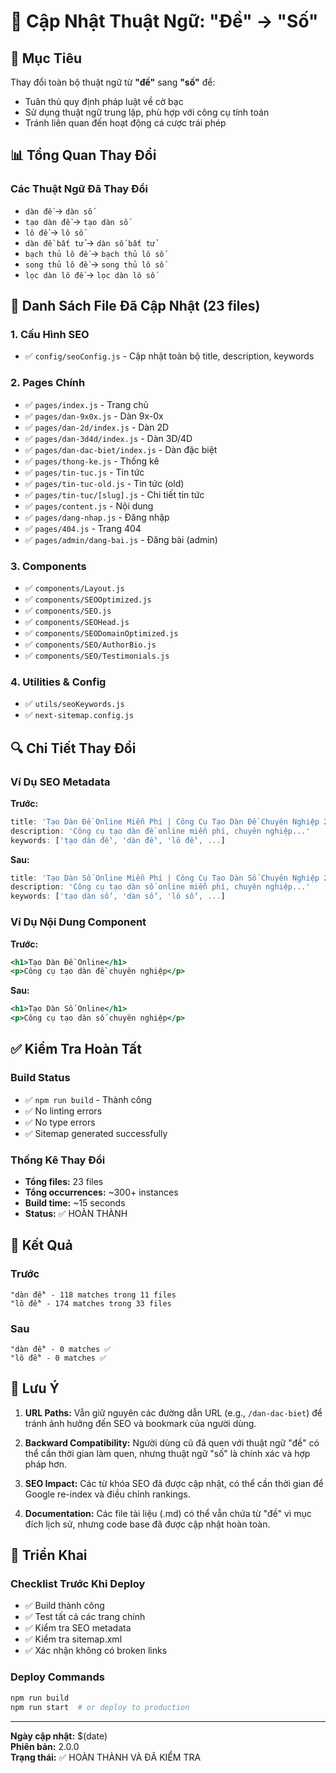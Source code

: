 # 📝 Cập Nhật Thuật Ngữ: "Đề" → "Số"

## 🎯 Mục Tiêu
Thay đổi toàn bộ thuật ngữ từ **"đề"** sang **"số"** để:
- Tuân thủ quy định pháp luật về cờ bạc
- Sử dụng thuật ngữ trung lập, phù hợp với công cụ tính toán
- Tránh liên quan đến hoạt động cá cược trái phép

## 📊 Tổng Quan Thay Đổi

### Các Thuật Ngữ Đã Thay Đổi
- `dàn đề` → `dàn số`
- `tạo dàn đề` → `tạo dàn số`
- `lô đề` → `lô số`
- `dàn đề bất tử` → `dàn số bất tử`
- `bạch thủ lô đề` → `bạch thủ lô số`
- `song thủ lô đề` → `song thủ lô số`
- `lọc dàn lô đề` → `lọc dàn lô số`

## 📁 Danh Sách File Đã Cập Nhật (23 files)

### 1. Cấu Hình SEO
- ✅ `config/seoConfig.js` - Cập nhật toàn bộ title, description, keywords

### 2. Pages Chính
- ✅ `pages/index.js` - Trang chủ
- ✅ `pages/dan-9x0x.js` - Dàn 9x-0x
- ✅ `pages/dan-2d/index.js` - Dàn 2D
- ✅ `pages/dan-3d4d/index.js` - Dàn 3D/4D
- ✅ `pages/dan-dac-biet/index.js` - Dàn đặc biệt
- ✅ `pages/thong-ke.js` - Thống kê
- ✅ `pages/tin-tuc.js` - Tin tức
- ✅ `pages/tin-tuc-old.js` - Tin tức (old)
- ✅ `pages/tin-tuc/[slug].js` - Chi tiết tin tức
- ✅ `pages/content.js` - Nội dung
- ✅ `pages/dang-nhap.js` - Đăng nhập
- ✅ `pages/404.js` - Trang 404
- ✅ `pages/admin/dang-bai.js` - Đăng bài (admin)

### 3. Components
- ✅ `components/Layout.js`
- ✅ `components/SEOOptimized.js`
- ✅ `components/SEO.js`
- ✅ `components/SEOHead.js`
- ✅ `components/SEODomainOptimized.js`
- ✅ `components/SEO/AuthorBio.js`
- ✅ `components/SEO/Testimonials.js`

### 4. Utilities & Config
- ✅ `utils/seoKeywords.js`
- ✅ `next-sitemap.config.js`

## 🔍 Chi Tiết Thay Đổi

### Ví Dụ SEO Metadata

**Trước:**
```javascript
title: 'Tạo Dàn Đề Online Miễn Phí | Công Cụ Tạo Dàn Đề Chuyên Nghiệp 2025'
description: 'Công cụ tạo dàn đề online miễn phí, chuyên nghiệp...'
keywords: ['tạo dàn đề', 'dàn đề', 'lô đề', ...]
```

**Sau:**
```javascript
title: 'Tạo Dàn Số Online Miễn Phí | Công Cụ Tạo Dàn Số Chuyên Nghiệp 2025'
description: 'Công cụ tạo dàn số online miễn phí, chuyên nghiệp...'
keywords: ['tạo dàn số', 'dàn số', 'lô số', ...]
```

### Ví Dụ Nội Dung Component

**Trước:**
```jsx
<h1>Tạo Dàn Đề Online</h1>
<p>Công cụ tạo dàn đề chuyên nghiệp</p>
```

**Sau:**
```jsx
<h1>Tạo Dàn Số Online</h1>
<p>Công cụ tạo dàn số chuyên nghiệp</p>
```

## ✅ Kiểm Tra Hoàn Tất

### Build Status
- ✅ `npm run build` - Thành công
- ✅ No linting errors
- ✅ No type errors
- ✅ Sitemap generated successfully

### Thống Kê Thay Đổi
- **Tổng files:** 23 files
- **Tổng occurrences:** ~300+ instances
- **Build time:** ~15 seconds
- **Status:** ✅ HOÀN THÀNH

## 🎯 Kết Quả

### Trước
```
"dàn đề" - 118 matches trong 11 files
"lô đề" - 174 matches trong 33 files
```

### Sau
```
"dàn đề" - 0 matches ✅
"lô đề" - 0 matches ✅
```

## 📝 Lưu Ý

1. **URL Paths:** Vẫn giữ nguyên các đường dẫn URL (e.g., `/dan-dac-biet`) để tránh ảnh hưởng đến SEO và bookmark của người dùng.

2. **Backward Compatibility:** Người dùng cũ đã quen với thuật ngữ "đề" có thể cần thời gian làm quen, nhưng thuật ngữ "số" là chính xác và hợp pháp hơn.

3. **SEO Impact:** Các từ khóa SEO đã được cập nhật, có thể cần thời gian để Google re-index và điều chỉnh rankings.

4. **Documentation:** Các file tài liệu (.md) có thể vẫn chứa từ "đề" vì mục đích lịch sử, nhưng code base đã được cập nhật hoàn toàn.

## 🚀 Triển Khai

### Checklist Trước Khi Deploy
- ✅ Build thành công
- ✅ Test tất cả các trang chính
- ✅ Kiểm tra SEO metadata
- ✅ Kiểm tra sitemap.xml
- ✅ Xác nhận không có broken links

### Deploy Commands
```bash
npm run build
npm run start  # or deploy to production
```

---

**Ngày cập nhật:** $(date)  
**Phiên bản:** 2.0.0  
**Trạng thái:** ✅ HOÀN THÀNH VÀ ĐÃ KIỂM TRA

